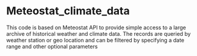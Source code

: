 # Meteostat_climate_data
This code is based on Meteostat API to provide simple access to a large archive of historical weather and climate data. The records are queried by weather station or geo location and can be filtered by specifying a date range and other optional parameters
